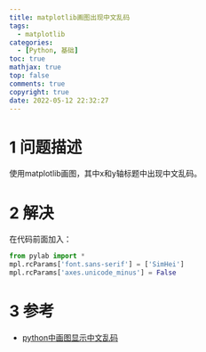 ```yaml
---
title: matplotlib画图出现中文乱码
tags:
  - matplotlib
categories:
  - [Python, 基础]
toc: true
mathjax: true
top: false
comments: true
copyright: true
date: 2022-05-12 22:32:27
---
```


# 1 问题描述

使用matplotlib画图，其中x和y轴标题中出现中文乱码。

# 2 解决

在代码前面加入：

```python
from pylab import *
mpl.rcParams['font.sans-serif'] = ['SimHei']
mpl.rcParams['axes.unicode_minus'] = False
```

# 3 参考

* [python中画图显示中文乱码](https://blog.csdn.net/xjh163/article/details/101076551)

 

